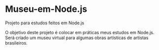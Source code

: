 # Museu-em-Node.js
Projeto para estudos feitos em Node.js

O objetivo deste projeto é colocar em práticas meus estudos em Node.js. Será criado um museu virtual para algumas obras artísticas de artistas brasileiros.
